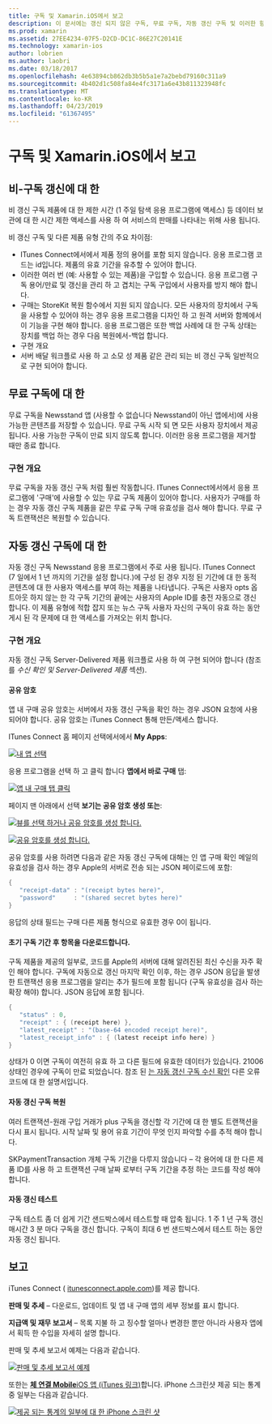 ```yaml
---
title: 구독 및 Xamarin.iOS에서 보고
description: 이 문서에는 갱신 되지 않은 구독, 무료 구독, 자동 갱신 구독 및 이러한 항목에 보고서를 iTunes Connect를 사용 하 여 설명 합니다.
ms.prod: xamarin
ms.assetid: 27EE4234-07F5-D2CD-DC1C-86E27C20141E
ms.technology: xamarin-ios
author: lobrien
ms.author: laobri
ms.date: 03/18/2017
ms.openlocfilehash: 4e63894cb862db3b5b5a1e7a2bebd79160c311a9
ms.sourcegitcommit: 4b402d1c508fa84e4fc3171a6e43b811323948fc
ms.translationtype: MT
ms.contentlocale: ko-KR
ms.lasthandoff: 04/23/2019
ms.locfileid: "61367495"
---
```

# <a name="subscriptions-and-reporting-in-xamarinios"></a>구독 및 Xamarin.iOS에서 보고

## <a name="about-non-renewing-subscriptions"></a>비-구독 갱신에 대 한

비 갱신 구독 제품에 대 한 제한 시간 (1 주일 탐색 응용 프로그램에 액세스) 등 데이터 보관에 대 한 시간 제한 액세스를 사용 하 여 서비스의 판매를 나타내는 위해 사용 됩니다.   
   
비 갱신 구독 및 다른 제품 유형 간의 주요 차이점:

-  ITunes Connect에서에서 제품 정의 용어를 포함 되지 않습니다. 응용 프로그램 코드는 id입니다. 제품의 유효 기간을 유추할 수 있어야 합니다. 
-  이러한 여러 번 (예: 사용할 수 있는 제품)을 구입할 수 있습니다. 응용 프로그램 구독 용어/만료 및 갱신을 관리 하 고 겹치는 구독 구입에서 사용자를 방지 해야 합니다. 
-  구매는 StoreKit 복원 함수에서 지원 되지 않습니다. 모든 사용자의 장치에서 구독을 사용할 수 있어야 하는 경우 응용 프로그램을 디자인 하 고 원격 서버와 함께에서이 기능을 구현 해야 합니다. 응용 프로그램은 또한 백업 사례에 대 한 구독 상태는 장치를 백업 하는 경우 다음 복원에서-백업 합니다. 
-  구현 개요
-  서버 배달 워크플로 사용 하 고 소모 성 제품 같은 관리 되는 비 갱신 구독 일반적으로 구현 되어야 합니다. 


## <a name="about-free-subscriptions"></a>무료 구독에 대 한

무료 구독을 Newsstand 앱 (사용할 수 없습니다 Newsstand이 아닌 앱에서)에 사용 가능한 콘텐츠를 저장할 수 있습니다. 무료 구독 시작 되 면 모든 사용자 장치에서 제공 됩니다. 사용 가능한 구독이 만료 되지 않도록 합니다. 이러한 응용 프로그램을 제거할 때만 종료 합니다.

### <a name="implementation-overview"></a>구현 개요

무료 구독을 자동 갱신 구독 처럼 훨씬 작동합니다. ITunes Connect에서에서 응용 프로그램에 '구매'에 사용할 수 있는 무료 구독 제품이 있어야 합니다. 사용자가 구매를 하는 경우 자동 갱신 구독 제품을 같은 무료 구독 구매 유효성을 검사 해야 합니다. 무료 구독 트랜잭션은 복원할 수 있습니다.


## <a name="about-auto-renewable-subscriptions"></a>자동 갱신 구독에 대 한

자동 갱신 구독 Newsstand 응용 프로그램에서 주로 사용 됩니다. ITunes Connect (7 일에서 1 년 까지의 기간을 설정 합니다.)에 구성 된 경우 지정 된 기간에 대 한 동적 콘텐츠에 대 한 사용자 액세스를 부여 하는 제품을 나타냅니다. 구독은 사용자 opts 옵트아웃 하지 않는 한 각 구독 기간의 끝에는 사용자의 Apple ID를 충전 자동으로 갱신 합니다. 이 제품 유형에 적합 잡지 또는 뉴스 구독 사용자 자신의 구독이 유효 하는 동안 게시 된 각 문제에 대 한 액세스를 가져오는 위치 합니다.

### <a name="implementation-overview"></a>구현 개요

자동 갱신 구독 Server-Delivered 제품 워크플로 사용 하 여 구현 되어야 합니다 (참조를 *수신 확인 및 Server-Delivered 제품* 섹션).

#### <a name="shared-secret"></a>공유 암호

앱 내 구매 공유 암호는 서버에서 자동 갱신 구독을 확인 하는 경우 JSON 요청에 사용 되어야 합니다. 공유 암호는 iTunes Connect 통해 만든/액세스 합니다.

ITunes Connect 홈 페이지 선택에서에서 **My Apps**:   
   
 [![](subscriptions-and-reporting-images/image2.png "내 앱 선택")](subscriptions-and-reporting-images/image2.png#lightbox)  
 
응용 프로그램을 선택 하 고 클릭 합니다 **앱에서 바로 구매** 탭:

[![](subscriptions-and-reporting-images/image6.png "앱 내 구매 탭 클릭")](subscriptions-and-reporting-images/image6.png#lightbox)

페이지 맨 아래에서 선택 **보기는 공유 암호 생성 또는**:
   
 [![](subscriptions-and-reporting-images/image40.png "뷰를 선택 하거나 공유 암호를 생성 합니다.")](subscriptions-and-reporting-images/image40.png#lightbox)

 [![](subscriptions-and-reporting-images/image41.png "공유 암호를 생성 합니다.")](subscriptions-and-reporting-images/image41.png#lightbox)   
   
   
   
 공유 암호를 사용 하려면 다음과 같은 자동 갱신 구독에 대해는 인 앱 구매 확인 메일의 유효성을 검사 하는 경우 Apple의 서버로 전송 되는 JSON 페이로드에 포함:

```csharp
{
   "receipt-data" : "(receipt bytes here)",
   "password"     : "(shared secret bytes here)"
}
```

응답의 상태 필드는 구매 다른 제품 형식으로 유효한 경우 0이 됩니다.

#### <a name="downloading-items-after-the-initial-subscription-term"></a>초기 구독 기간 후 항목을 다운로드합니다.

구독 제품을 제공의 일부로, 코드를 Apple의 서버에 대해 알려진된 최신 수신을 자주 확인 해야 합니다. 구독에 자동으로 갱신 마지막 확인 이후, 하는 경우 JSON 응답을 발생 한 트랜잭션 응용 프로그램을 알리는 추가 필드에 포함 됩니다 (구독 유효성을 검사 하는 확장 해야) 합니다. JSON 응답에 포함 됩니다.

```csharp
{
   "status" : 0,
   "receipt" : { (receipt here) },
   "latest_receipt" : "(base-64 encoded receipt here)",
   "latest_receipt_info" : { (latest receipt info here) }
}
```

상태가 0 이면 구독이 여전히 유효 하 고 다른 필드에 유효한 데이터가 있습니다. 21006 상태인 경우에 구독이 만료 되었습니다. 참조 된 [는 자동 갱신 구독 수신 확인](https://developer.apple.com/library/ios/releasenotes/General/ValidateAppStoreReceipt/Chapters/ValidateRemotely.html) 다른 오류 코드에 대 한 설명서입니다.

#### <a name="restoring-auto-renewable-subscriptions"></a>자동 갱신 구독 복원

여러 트랜잭션-원래 구입 거래가 plus 구독을 갱신할 각 기간에 대 한 별도 트랜잭션을 다시 표시 됩니다. 시작 날짜 및 용어 유효 기간이 무엇 인지 파악할 수를 추적 해야 합니다.   
   
   
   
 SKPaymentTransaction 개체 구독 기간을 다루지 않습니다 – 각 용어에 대 한 다른 제품 ID를 사용 하 고 트랜잭션 구매 날짜 로부터 구독 기간을 추정 하는 코드를 작성 해야 합니다.

#### <a name="testing-auto-renewal"></a>자동 갱신 테스트

구독 테스트 좀 더 쉽게 기간 샌드박스에서 테스트할 때 압축 됩니다. 1 주 1 년 구독 갱신 매시간 3 분 마다 구독을 갱신 합니다. 구독이 최대 6 번 샌드박스에서 테스트 하는 동안 자동 갱신 됩니다.

## <a name="reporting"></a>보고

iTunes Connect ( [itunesconnect.apple.com](http://itunesconnect.apple.com))를 제공 합니다.   
   
 **판매 및 추세** – 다운로드, 업데이트 및 앱 내 구매 앱의 세부 정보를 표시 합니다.   
   
 **지급액 및 재무 보고서** – 목록 지불 하 고 징수할 얼마나 변경한 뿐만 아니라 사용자 앱에서 획득 한 수입을 자세히 설명 합니다.

판매 및 추세 보고서 예제는 다음과 같습니다.   

 [![](subscriptions-and-reporting-images/image42.png "판매 및 추세 보고서 예제")](subscriptions-and-reporting-images/image42.png#lightbox)   
   
 또한는 [ **체 연결 Mobile**iOS 앱 (iTunes 링크)](http://itunes.apple.com/us/app/itunes-connect-mobile/id376771144?mt=8)합니다.
iPhone 스크린샷 제공 되는 통계 중 일부는 다음과 같습니다.   
   
 [![](subscriptions-and-reporting-images/image43.png "제공 되는 통계의 일부에 대 한 iPhone 스크린 샷")](subscriptions-and-reporting-images/image43.png#lightbox)
